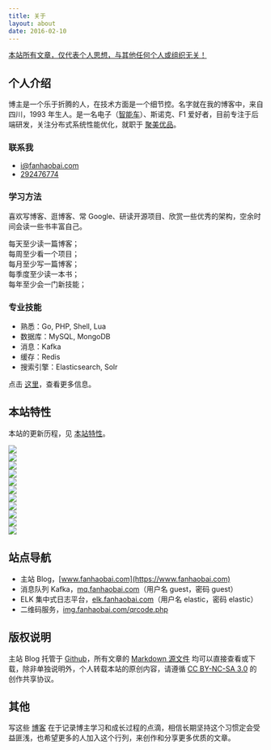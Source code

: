 ```yaml
---
title: 关于
layout: about
date: 2016-02-10
---
```

[本站所有文章，仅代表个人思想，与其他任何个人或组织无关！](#)

## 个人介绍

博主是一个乐于折腾的人，在技术方面是一个细节控。名字就在我的博客中，来自四川，1993 年生人。是一名电子（[智能车](https://www.fanhaobai.com/project)）、斯诺克、F1 爱好者，目前专注于后端研发，关注分布式系统性能优化，就职于 [聚美优品](http://www.jumei.com)。

### 联系我

* <i class="fa fa-envelope"></i> [i@fanhaobai.com](mailto:i@fanhaobai.com)
* <i class="fa fa-qq"></i> [292476774](#)

### 学习方法

喜欢写博客、逛博客、常 Google、研读开源项目、欣赏一些优秀的架构，空余时间会读一些书丰富自己。

<pre>
每天至少读一篇博客；
每周至少看一个项目；
每月至少写一篇博客；
每季度至少读一本书；
每年至少会一门新技能；
</pre>

### 专业技能

* 熟悉：Go, PHP, Shell, Lua
* 数据库：MySQL, MongoDB
* 消息：Kafka
* 缓存：Redis
* 搜索引擎：Elasticsearch, Solr

点击 [这里](/source/project/)，查看更多信息。

## 本站特性

本站的更新历程，见 [本站特性](https://www.fanhaobai.com/about-site/)。

<div class="row"><div class="col m3 s4"><img src="https://img0.fanhaobai.com/about/index/6e6ade44-bc83-4a25-8b36-b41c5a0186a0.jpg"></div><div class="col m3 s4"><img src="https://img1.fanhaobai.com/about/index/oIvyC4BVfC358zcqI3_8kQua.png"></div><div class="col m3 s4"><img src="https://img2.fanhaobai.com/about/index/7fbbc22c-3a0f-466b-87bb-d8d27367c419.gif"></div><div class="col m3 s4"><img src="https://img3.fanhaobai.com/about/index/1b8RAFgTPJ65AAY7vARIDYLa.jpg"></div><div class="col m3 s4"><img src="https://img4.fanhaobai.com/about/index/9fPXD11M-qsaym50SNAkwFl_.png"></div><div class="col m3 s4"><img src="https://img3.fanhaobai.com/about/index/UtjFTjHOIYx92yaA6wsdh0GD.png"></div><div class="col m3 s4"><img src="https://img1.fanhaobai.com/about/index/fQm_6CQKLTPRYXQ_vPInMijE.jpg"></div><div class="col m3 s4"><img src="https://img5.fanhaobai.com/about/index/8aded4ae-807e-41fa-913d-5f28726a447d.png"></div><div class="col m3 s4"><img src="https://img0.fanhaobai.com/about/index/O_tDRRtwdgwUJGleCTb-fJvl.jpg"></div><div class="col m3 s4"><img src="https://img4.fanhaobai.com/about/index/98857854-705b-4306-a360-a32f78d87390.png"></div><div class="col m3 s4"><img src="https://img2.fanhaobai.com/about/index/ffd01abc-1dc8-41b9-b6c4-004f779dddf3.png"></div></div>

## 站点导航

* 主站 Blog，[www.fanhaobai.com](https://www.fanhaobai.com)
* 消息队列 Kafka，[mq.fanhaobai.com](http://mq.fanhaobai.com)（用户名 guest，密码 guest）
* ELK 集中式日志平台，[elk.fanhaobai.com](http://elk.fanhaobai.com)（用户名 elastic，密码 elastic）
* 二维码服务，[img.fanhaobai.com/qrcode.php](https://disqus.fanhaobai.com/qrcode.php?url=https://www.fanhaobai.com)

## 版权说明

主站 Blog 托管于 [Github](https://github.com/fan-haobai/blog)，所有文章的 [Markdown 源文件](https://github.com/fan-haobai/blog/tree/master/_posts) 均可以直接查看或下载，除非单独说明外，个人转载本站的原创内容，请遵循 [CC BY-NC-SA 3.0](http://creativecommons.org/licenses/by-nc-sa/3.0/deed.zh) 的创作共享协议。

## 其他

写这些 [博客](https://www.fanhaobai.com/archives/) 在于记录博主学习和成长过程的点滴，相信长期坚持这个习惯定会受益匪浅，也希望更多的人加入这个行列，来创作和分享更多优质的文章。
